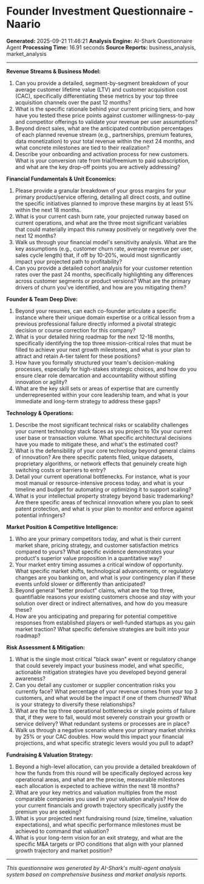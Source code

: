 # Founder Investment Questionnaire - Naario

**Generated:** 2025-09-21 11:46:21
**Analysis Engine:** AI-Shark Questionnaire Agent
**Processing Time:** 16.91 seconds
**Source Reports:** business_analysis, market_analysis

---

**Revenue Streams & Business Model:**
1.  Can you provide a detailed, segment-by-segment breakdown of your average customer lifetime value (LTV) and customer acquisition cost (CAC), specifically differentiating these metrics by your top three acquisition channels over the past 12 months?
2.  What is the specific rationale behind your current pricing tiers, and how have you tested these price points against customer willingness-to-pay and competitor offerings to validate your revenue per user assumptions?
3.  Beyond direct sales, what are the anticipated contribution percentages of each planned revenue stream (e.g., partnerships, premium features, data monetization) to your total revenue within the next 24 months, and what concrete milestones are tied to their realization?
4.  Describe your onboarding and activation process for new customers. What is your conversion rate from trial/freemium to paid subscription, and what are the key drop-off points you are actively addressing?

**Financial Fundamentals & Unit Economics:**
1.  Please provide a granular breakdown of your gross margins for your primary product/service offering, detailing all direct costs, and outline the specific initiatives planned to improve these margins by at least 5% within the next 18 months.
2.  What is your current cash burn rate, your projected runway based on current operations, and what are the three most significant variables that could materially impact this runway positively or negatively over the next 12 months?
3.  Walk us through your financial model's sensitivity analysis. What are the key assumptions (e.g., customer churn rate, average revenue per user, sales cycle length) that, if off by 10-20%, would most significantly impact your projected path to profitability?
4.  Can you provide a detailed cohort analysis for your customer retention rates over the past 24 months, specifically highlighting any differences across customer segments or product versions? What are the primary drivers of churn you've identified, and how are you mitigating them?

**Founder & Team Deep Dive:**
1.  Beyond your resumes, can each co-founder articulate a specific instance where their unique domain expertise or a critical lesson from a previous professional failure directly informed a pivotal strategic decision or course correction for this company?
2.  What is your detailed hiring roadmap for the next 12-18 months, specifically identifying the top three mission-critical roles that must be filled to achieve your next growth milestones, and what is your plan to attract and retain A-tier talent for these positions?
3.  How have you formally structured your team's decision-making processes, especially for high-stakes strategic choices, and how do you ensure clear role demarcation and accountability without stifling innovation or agility?
4.  What are the key skill sets or areas of expertise that are currently underrepresented within your core leadership team, and what is your immediate and long-term strategy to address these gaps?

**Technology & Operations:**
1.  Describe the most significant technical risks or scalability challenges your current technology stack faces as you project to 10x your current user base or transaction volume. What specific architectural decisions have you made to mitigate these, and what's the estimated cost?
2.  What is the defensibility of your core technology beyond general claims of innovation? Are there specific patents filed, unique datasets, proprietary algorithms, or network effects that genuinely create high switching costs or barriers to entry?
3.  Detail your current operational bottlenecks. For instance, what is your most manual or resource-intensive process today, and what is your timeline and budget for automating or optimizing it to support scaling?
4.  What is your intellectual property strategy beyond basic trademarking? Are there specific areas of technical innovation where you plan to seek patent protection, and what is your plan to monitor and enforce against potential infringers?

**Market Position & Competitive Intelligence:**
1.  Who are your primary competitors today, and what is their current market share, pricing strategy, and customer satisfaction metrics compared to yours? What specific evidence demonstrates your product's superior value proposition in a quantitative way?
2.  Your market entry timing assumes a critical window of opportunity. What specific market shifts, technological advancements, or regulatory changes are you banking on, and what is your contingency plan if these events unfold slower or differently than anticipated?
3.  Beyond general "better product" claims, what are the top three, quantifiable reasons your existing customers choose and *stay* with your solution over direct or indirect alternatives, and how do you measure these?
4.  How are you anticipating and preparing for potential competitive responses from established players or well-funded startups as you gain market traction? What specific defensive strategies are built into your roadmap?

**Risk Assessment & Mitigation:**
1.  What is the single most critical "black swan" event or regulatory change that could severely impact your business model, and what specific, actionable mitigation strategies have you developed beyond general awareness?
2.  Can you detail any customer or supplier concentration risks you currently face? What percentage of your revenue comes from your top 3 customers, and what would be the impact if one of them churned? What is your strategy to diversify these relationships?
3.  What are the top three operational bottlenecks or single points of failure that, if they were to fail, would most severely constrain your growth or service delivery? What redundant systems or processes are in place?
4.  Walk us through a negative scenario where your primary market shrinks by 25% or your CAC doubles. How would this impact your financial projections, and what specific strategic levers would you pull to adapt?

**Fundraising & Valuation Strategy:**
1.  Beyond a high-level allocation, can you provide a detailed breakdown of how the funds from this round will be specifically deployed across key operational areas, and what are the precise, measurable milestones each allocation is expected to achieve within the next 18 months?
2.  What are your key metrics and valuation multiples from the most comparable companies you used in your valuation analysis? How do your current financials and growth trajectory specifically justify the premium you are seeking?
3.  What is your projected next fundraising round (size, timeline, valuation expectations), and what specific performance milestones must be achieved to command that valuation?
4.  What is your long-term vision for an exit strategy, and what are the specific M&A targets or IPO conditions that align with your planned growth trajectory and market position?

---

*This questionnaire was generated by AI-Shark's multi-agent analysis system based on comprehensive business and market analysis reports.*
